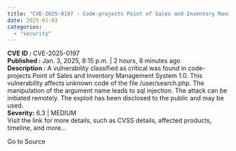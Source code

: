 ```yaml
---
title: "CVE-2025-0197 - Code-projects Point of Sales and Inventory Management System SQL Injection Vulnerability"
date: 2025-01-03
categories: 
  - "security"
---
```


**CVE ID :** CVE-2025-0197  
**Published :** Jan. 3, 2025, 8:15 p.m. | 2 hours, 8 minutes ago  
**Description :** A vulnerability classified as critical was found in code-projects Point of Sales and Inventory Management System 1.0. This vulnerability affects unknown code of the file /user/search.php. The manipulation of the argument name leads to sql injection. The attack can be initiated remotely. The exploit has been disclosed to the public and may be used.  
**Severity:** 6.3 | MEDIUM  
Visit the link for more details, such as CVSS details, affected products, timeline, and more...

Go to Source
